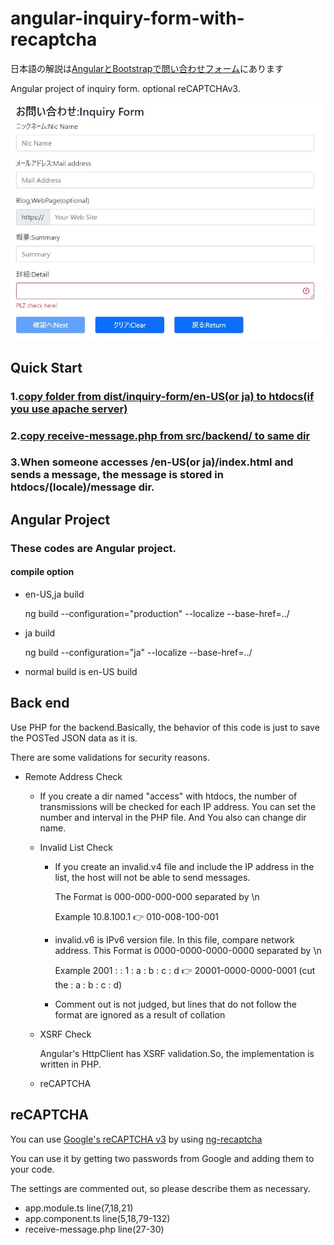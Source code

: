 # angular-inquiry-form-with-recaptcha

日本語の解説は[AngularとBootstrapで問い合わせフォーム](https://nanbu.marune205.net/2022/05/angular-bootstrap-inquiry-form-recaptcha.html?m=1)にあります

Angular project of inquiry form.  optional reCAPTCHAv3.

![app sample image](https://github.com/sugakenn/angular-inquiry-form-with-recaptcha/blob/main/docs/2022y05m27d_161841484.jpg)

## Quick Start
### 1.[copy folder from dist/inquiry-form/en-US(or ja) to htdocs(if you use apache server)](dist/inquiry-form)
### 2.[copy receive-message.php from src/backend/ to same dir](src/backend/)
### 3.When someone accesses /en-US(or ja)/index.html and sends a message, the message is stored in htdocs/(locale)/message dir.

## Angular Project
### These codes are Angular project.

#### compile option
 - en-US,ja build
   
   ng build --configuration="production" --localize --base-href=../
 - ja build
 
   ng build --configuration="ja" --localize --base-href=../
 - normal build is en-US build
 
## Back end
Use PHP for the backend.Basically, the behavior of this code is just to save the POSTed JSON data as it is.

There are some validations for security reasons.

- Remote Address Check
  - If you create a dir named "access" with htdocs, the number of transmissions will be checked for each IP address.
 You can set the number and interval in the PHP file. And You also can change dir name.
  - Invalid List Check
    - If you create an invalid.v4 file and include the IP address in the list, the host will not be able to send messages.

      The Format is 000-000-000-000 separated by \n
      
      Example 10.8.100.1 :point_right: 010-008-100-001
      
    - invalid.v6 is IPv6 version file. In this file, compare network address. This Format is 0000-0000-0000-0000 separated by \n

      Example 2001 : : 1 : a : b : c : d :point_right: 20001-0000-0000-0001 (cut the : a : b : c : d)
    
    - Comment out is not judged, but lines that do not follow the format are ignored as a result of collation
      
  - XSRF Check
  
     Angular's HttpClient has XSRF validation.So, the implementation is written in PHP.
  - reCAPTCHA 
   

## reCAPTCHA

You can use [Google's reCAPTCHA v3](https://www.google.com/recaptcha/about/) by using [ng-recaptcha](https://github.com/DethAriel/ng-recaptcha) 

You can use it by getting two passwords from Google and adding them to your code.

The settings are commented out, so please describe them as necessary.
- app.module.ts line(7,18,21)
- app.component.ts line(5,18,79-132)
- receive-message.php line(27-30)
